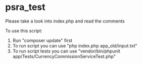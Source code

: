 # psra_test

Please take a look into index.php and read the comments

To use this script:
1. Run "composer update" first
2. To run script you can use "php index.php app_old/input.txt"
3. To run script tests you can use "vendor/bin/phpunit app/Tests/CurrencyCommissionServiceTest.php"

